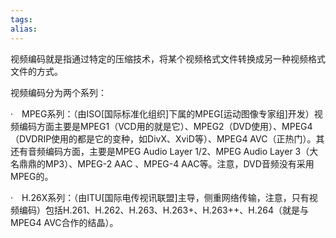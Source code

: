 ```yaml
---
tags: 
alias:
---
```


视频编码就是指通过特定的压缩技术，将某个视频格式文件转换成另一种视频格式文件的方式。

视频编码分为两个系列：

·　MPEG系列：（由ISO[国际标准化组织]下属的MPEG[运动图像专家组]开发）视频编码方面主要是MPEG1（VCD用的就是它）、MPEG2（DVD使用）、MPEG4（DVDRIP使用的都是它的变种，如DivX、XviD等）、MPEG4 AVC（正热门）。其还有音频编码方面，主要是MPEG Audio Layer 1/2、MPEG Audio Layer 3（大名鼎鼎的MP3）、MPEG-2 AAC 、MPEG-4 AAC等。注意，DVD音频没有采用MPEG的。

·　H.26X系列：（由ITU[国际电传视讯联盟]主导，侧重网络传输，注意，只有视频编码）包括H.261、H.262、H.263、H.263+、H.263++、H.264（就是与MPEG4 AVC合作的结晶）。